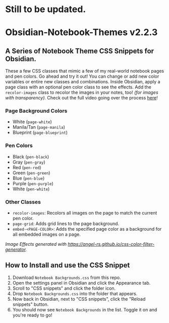 # Still to be updated.

# Obsidian-Notebook-Themes v2.2.3
## A Series of Notebook Theme CSS Snippets for Obsidian.
These a few CSS classes that mimic a few of my real-world notebook pages and pen colors.
Go ahead and try it out! You can change or add new color variables or entire new
classes and combinations. Inside Obsidian, apply a page class with an optional
pen color class to see the effects. Add the `recolor-images` class to recolor
the images in your notes, too! *(for images with transparency).*
Check out the full video going over the process [here](https://youtu.be/9T9VL8_i1Tg)!

### Page Background Colors
- White (`page-white`)
- Manila/Tan (`page-manila`)
- Blueprint (`page-blueprint`)

### Pen Colors
- Black (`pen-black`)
- Gray (`pen-gray`)
- Red (`pen-red`)
- Green (`pen-green`)
- Blue (`pen-blue`)
- Purple (`pen-purple`)
- White (`pen-white`)

### Other Classes
- `recolor-images`: Recolors all images on the page to match the current pen color.
- `page-grid`: Adds grid lines to the page background.
- `embed-<PAGE-COLOR>`: Adds the specified page color as a background for all embedded images on a page.

*Image Effects generated with https://angel-rs.github.io/css-color-filter-generator.*

## How to Install and use the CSS Snippet

1. Download `Notebook Backgrounds.css` from this repo.
2. Open the settings panel in Obsidian and click the Appearance tab.
3. Scroll to "CSS snippets" and click the folder icon.
4. Drop `Notebook Backgrounds.css` into the folder that appears.
5. Now back in Obsidian, next to "CSS snippets", click the "Reload snippets" button.
6. You should now see `Notebook Backgrounds` in the list. Toggle it on and you're ready to go!
